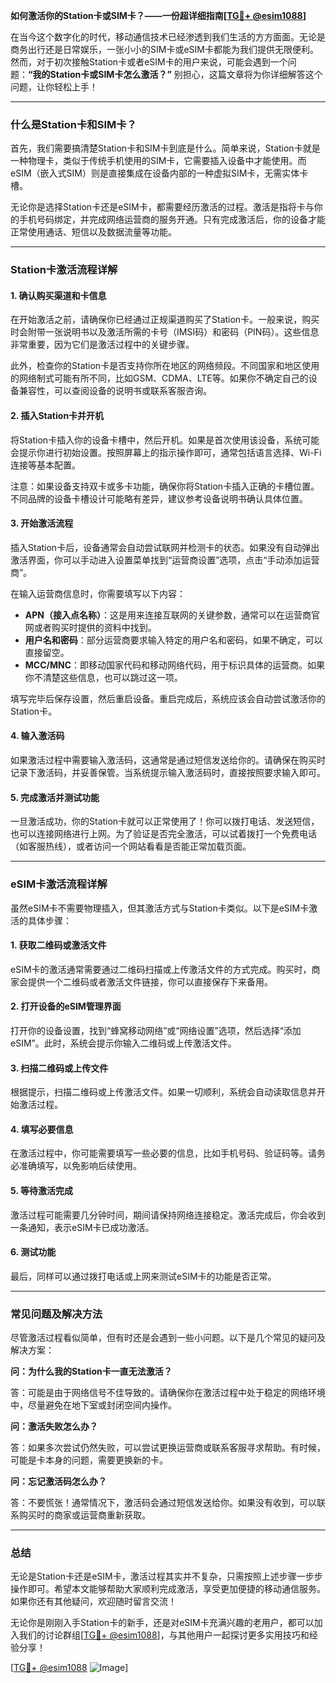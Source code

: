 **如何激活你的Station卡或SIM卡？——一份超详细指南[[TG💪+ @esim1088](https://t.me/s/esim1088)]**

在当今这个数字化的时代，移动通信技术已经渗透到我们生活的方方面面。无论是商务出行还是日常娱乐，一张小小的SIM卡或eSIM卡都能为我们提供无限便利。然而，对于初次接触Station卡或者eSIM卡的用户来说，可能会遇到一个问题：**“我的Station卡或SIM卡怎么激活？”** 别担心，这篇文章将为你详细解答这个问题，让你轻松上手！

---

### 什么是Station卡和SIM卡？

首先，我们需要搞清楚Station卡和SIM卡到底是什么。简单来说，Station卡就是一种物理卡，类似于传统手机使用的SIM卡，它需要插入设备中才能使用。而eSIM（嵌入式SIM）则是直接集成在设备内部的一种虚拟SIM卡，无需实体卡槽。

无论你是选择Station卡还是eSIM卡，都需要经历激活的过程。激活是指将卡与你的手机号码绑定，并完成网络运营商的服务开通。只有完成激活后，你的设备才能正常使用通话、短信以及数据流量等功能。

---

### Station卡激活流程详解

#### 1. 确认购买渠道和卡信息

在开始激活之前，请确保你已经通过正规渠道购买了Station卡。一般来说，购买时会附带一张说明书以及激活所需的卡号（IMSI码）和密码（PIN码）。这些信息非常重要，因为它们是激活过程中的关键步骤。

此外，检查你的Station卡是否支持你所在地区的网络频段。不同国家和地区使用的网络制式可能有所不同，比如GSM、CDMA、LTE等。如果你不确定自己的设备兼容性，可以查阅设备的说明书或联系客服咨询。

#### 2. 插入Station卡并开机

将Station卡插入你的设备卡槽中，然后开机。如果是首次使用该设备，系统可能会提示你进行初始设置。按照屏幕上的指示操作即可，通常包括语言选择、Wi-Fi连接等基本配置。

注意：如果设备支持双卡或多卡功能，确保你将Station卡插入正确的卡槽位置。不同品牌的设备卡槽设计可能略有差异，建议参考设备说明书确认具体位置。

#### 3. 开始激活流程

插入Station卡后，设备通常会自动尝试联网并检测卡的状态。如果没有自动弹出激活界面，你可以手动进入设置菜单找到“运营商设置”选项，点击“手动添加运营商”。

在输入运营商信息时，你需要填写以下内容：
- **APN（接入点名称）**：这是用来连接互联网的关键参数，通常可以在运营商官网或者购买时提供的资料中找到。
- **用户名和密码**：部分运营商要求输入特定的用户名和密码，如果不确定，可以直接留空。
- **MCC/MNC**：即移动国家代码和移动网络代码，用于标识具体的运营商。如果你不清楚这些信息，也可以跳过这一项。

填写完毕后保存设置，然后重启设备。重启完成后，系统应该会自动尝试激活你的Station卡。

#### 4. 输入激活码

如果激活过程中需要输入激活码，这通常是通过短信发送给你的。请确保在购买时记录下激活码，并妥善保管。当系统提示输入激活码时，直接按照要求输入即可。

#### 5. 完成激活并测试功能

一旦激活成功，你的Station卡就可以正常使用了！你可以拨打电话、发送短信，也可以连接网络进行上网。为了验证是否完全激活，可以试着拨打一个免费电话（如客服热线），或者访问一个网站看看是否能正常加载页面。

---

### eSIM卡激活流程详解

虽然eSIM卡不需要物理插入，但其激活方式与Station卡类似。以下是eSIM卡激活的具体步骤：

#### 1. 获取二维码或激活文件

eSIM卡的激活通常需要通过二维码扫描或上传激活文件的方式完成。购买时，商家会提供一个二维码或者激活文件链接，你可以直接保存下来备用。

#### 2. 打开设备的eSIM管理界面

打开你的设备设置，找到“蜂窝移动网络”或“网络设置”选项，然后选择“添加eSIM”。此时，系统会提示你输入二维码或上传激活文件。

#### 3. 扫描二维码或上传文件

根据提示，扫描二维码或上传激活文件。如果一切顺利，系统会自动读取信息并开始激活过程。

#### 4. 填写必要信息

在激活过程中，你可能需要填写一些必要的信息，比如手机号码、验证码等。请务必准确填写，以免影响后续使用。

#### 5. 等待激活完成

激活过程可能需要几分钟时间，期间请保持网络连接稳定。激活完成后，你会收到一条通知，表示eSIM卡已成功激活。

#### 6. 测试功能

最后，同样可以通过拨打电话或上网来测试eSIM卡的功能是否正常。

---

### 常见问题及解决方法

尽管激活过程看似简单，但有时还是会遇到一些小问题。以下是几个常见的疑问及解决方案：

**问：为什么我的Station卡一直无法激活？**

答：可能是由于网络信号不佳导致的。请确保你在激活过程中处于稳定的网络环境中，尽量避免在地下室或封闭空间内操作。

**问：激活失败怎么办？**

答：如果多次尝试仍然失败，可以尝试更换运营商或联系客服寻求帮助。有时候，可能是卡本身的问题，需要更换新的卡。

**问：忘记激活码怎么办？**

答：不要慌张！通常情况下，激活码会通过短信发送给你。如果没有收到，可以联系购买时的商家或运营商重新获取。

---

### 总结

无论是Station卡还是eSIM卡，激活过程其实并不复杂，只需按照上述步骤一步步操作即可。希望本文能够帮助大家顺利完成激活，享受更加便捷的移动通信服务。如果你还有其他疑问，欢迎随时留言交流！

无论你是刚刚入手Station卡的新手，还是对eSIM卡充满兴趣的老用户，都可以加入我们的讨论群组[[TG💪+ @esim1088](https://t.me/s/esim1088)]，与其他用户一起探讨更多实用技巧和经验分享！

[[TG💪+ @esim1088](https://t.me/s/esim1088) ![Image](https://i.postimg.cc/4NQfJmqS/Snipaste-2025-05-13-00-14-12.png)]